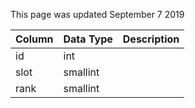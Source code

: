 This page was updated September 7 2019

| Column | Data Type | Description |
| ------ | --------- | ----------- |
| id     | int       |             |
| slot   | smallint  |             |
| rank   | smallint  |             |
